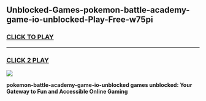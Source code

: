 
## Unblocked-Games-pokemon-battle-academy-game-io-unblocked-Play-Free-w75pi
<h3>
<a href="https://premium76.site?title=pokemon-battle-academy-game-io-unblocked&ref=12A">CLICK TO PLAY</a></h3>
<hr>

<h3>
<a href="https://premium76.site?title=pokemon-battle-academy-game-io-unblocked&ref=12A">CLICK 2 PLAY</a>
  
</h3>

<a href="https://premium76.site?title=pokemon-battle-academy-game-io-unblocked&ref=12A"><img src="https://clearcache.store/games.png"></a>


**pokemon-battle-academy-game-io-unblocked games unblocked: Your Gateway to Fun and Accessible Online Gaming**
